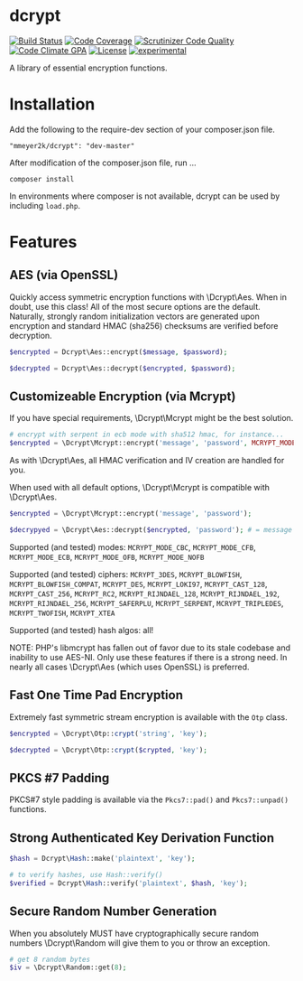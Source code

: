dcrypt
======
[![Build Status](https://travis-ci.org/mmeyer2k/dcrypt.png)](https://travis-ci.org/mmeyer2k/dcrypt)
[![Code Coverage](https://scrutinizer-ci.com/g/mmeyer2k/dcrypt/badges/coverage.png?b=master)](https://scrutinizer-ci.com/g/mmeyer2k/dcrypt/?branch=master)
[![Scrutinizer Code Quality](https://scrutinizer-ci.com/g/mmeyer2k/dcrypt/badges/quality-score.png?b=master)](https://scrutinizer-ci.com/g/mmeyer2k/dcrypt/?branch=master)
[![Code Climate GPA](https://codeclimate.com/github/mmeyer2k/dcrypt/badges/gpa.svg)](https://codeclimate.com/github/mmeyer2k/dcrypt)
[![License](https://poser.pugx.org/mmeyer2k/dcrypt/license.svg)](https://packagist.org/packages/mmeyer2k/dcrypt)
[![experimental](http://badges.github.io/stability-badges/dist/experimental.svg)](http://github.com/badges/stability-badges)

A library of essential encryption functions. 

# Installation
Add the following to the require-dev section of your composer.json file.
```
"mmeyer2k/dcrypt": "dev-master"
```
After modification of the composer.json file, run ...
```
composer install
```
In environments where composer is not available, dcrypt can be used by including `load.php`.
# Features
## AES (via OpenSSL)
Quickly access symmetric encryption functions with \Dcrypt\Aes. When in doubt, use this class! All of the most secure options are the default. Naturally, strongly random initialization vectors are generated upon encryption and standard HMAC (sha256) checksums are verified before decryption.
```php
$encrypted = Dcrypt\Aes::encrypt($message, $password);

$decrypted = Dcrypt\Aes::decrypt($encrypted, $password);
```
## Customizeable Encryption (via Mcrypt)
If you have special requirements, \Dcrypt\Mcrypt might be the best solution.
```php
# encrypt with serpent in ecb mode with sha512 hmac, for instance...
$encrypted = \Dcrypt\Mcrypt::encrypt('message', 'password', MCRYPT_MODE_ECB, MCRYPT_SERPENT, 'sha512');
```
As with \Dcrypt\Aes, all HMAC verification and IV creation are handled for you.

When used with all default options, \Dcrypt\Mcrypt is compatible with \Dcrypt\Aes.
```php
$encrypted = \Dcrypt\Mcrypt::encrypt('message', 'password');

$decrypyed = \Dcrypt\Aes::decrypt($encrypted, 'password'); # = message
```

Supported (and tested) modes: `MCRYPT_MODE_CBC`, `MCRYPT_MODE_CFB`, `MCRYPT_MODE_ECB`, `MCRYPT_MODE_OFB`, `MCRYPT_MODE_NOFB`

Supported (and tested) ciphers: `MCRYPT_3DES`, `MCRYPT_BLOWFISH`, `MCRYPT_BLOWFISH_COMPAT`, `MCRYPT_DES`, `MCRYPT_LOKI97`, `MCRYPT_CAST_128`, `MCRYPT_CAST_256`, `MCRYPT_RC2`, `MCRYPT_RIJNDAEL_128`, `MCRYPT_RIJNDAEL_192`, `MCRYPT_RIJNDAEL_256`, `MCRYPT_SAFERPLU`, `MCRYPT_SERPENT`, `MCRYPT_TRIPLEDES`, `MCRYPT_TWOFISH`, `MCRYPT_XTEA`

Supported (and tested) hash algos: all!

NOTE: PHP's libmcrypt has fallen out of favor due to its stale codebase and inability to use AES-NI. Only use these features if there is a strong need. In nearly all cases \Dcrypt\Aes (which uses OpenSSL) is preferred.

## Fast One Time Pad Encryption
Extremely fast symmetric stream encryption is available with the `Otp` class.
```php
$encrypted = \Dcrypt\Otp::crypt('string', 'key');

$decrypted = \Dcrypt\Otp::crypt($crypted, 'key'); 
```
## PKCS #7 Padding
PKCS#7 style padding is available via the `Pkcs7::pad()` and `Pkcs7::unpad()` functions.
## Strong Authenticated Key Derivation Function
```php
$hash = Dcrypt\Hash::make('plaintext', 'key');

# to verify hashes, use Hash::verify()
$verified = Dcrypt\Hash::verify('plaintext', $hash, 'key');
```
## Secure Random Number Generation
When you absolutely MUST have cryptographically secure random numbers \Dcrypt\Random will give them to you or throw an exception.
```php
# get 8 random bytes
$iv = \Dcrypt\Random::get(8);
```
